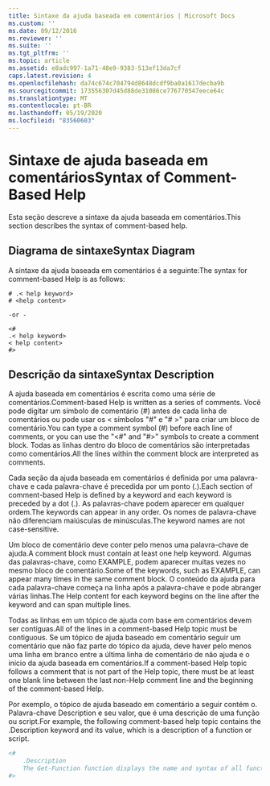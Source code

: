 ```yaml
---
title: Sintaxe da ajuda baseada em comentários | Microsoft Docs
ms.custom: ''
ms.date: 09/12/2016
ms.reviewer: ''
ms.suite: ''
ms.tgt_pltfrm: ''
ms.topic: article
ms.assetid: e8adc997-1a71-48e9-9383-513ef13da7cf
caps.latest.revision: 4
ms.openlocfilehash: da74c674c704794d8648dcdf9ba0a1617decba9b
ms.sourcegitcommit: 173556307d45d88de31086ce776770547eece64c
ms.translationtype: MT
ms.contentlocale: pt-BR
ms.lasthandoff: 05/19/2020
ms.locfileid: "83560603"
---
```

# <a name="syntax-of-comment-based-help"></a><span data-ttu-id="9f825-102">Sintaxe de ajuda baseada em comentários</span><span class="sxs-lookup"><span data-stu-id="9f825-102">Syntax of Comment-Based Help</span></span>

<span data-ttu-id="9f825-103">Esta seção descreve a sintaxe da ajuda baseada em comentários.</span><span class="sxs-lookup"><span data-stu-id="9f825-103">This section describes the syntax of comment-based help.</span></span>

## <a name="syntax-diagram"></a><span data-ttu-id="9f825-104">Diagrama de sintaxe</span><span class="sxs-lookup"><span data-stu-id="9f825-104">Syntax Diagram</span></span>

 <span data-ttu-id="9f825-105">A sintaxe da ajuda baseada em comentários é a seguinte:</span><span class="sxs-lookup"><span data-stu-id="9f825-105">The syntax for comment-based Help is as follows:</span></span>

```
# .< help keyword>
# <help content>

-or -

<#
.< help keyword>
< help content>
#>
```

## <a name="syntax-description"></a><span data-ttu-id="9f825-106">Descrição da sintaxe</span><span class="sxs-lookup"><span data-stu-id="9f825-106">Syntax Description</span></span>

 <span data-ttu-id="9f825-107">A ajuda baseada em comentários é escrita como uma série de comentários.</span><span class="sxs-lookup"><span data-stu-id="9f825-107">Comment-based Help is written as a series of comments.</span></span> <span data-ttu-id="9f825-108">Você pode digitar um símbolo de comentário (#) antes de cada linha de comentários ou pode usar os \< símbolos "#" e "# >" para criar um bloco de comentário.</span><span class="sxs-lookup"><span data-stu-id="9f825-108">You can type a comment symbol (#) before each line of comments, or you can use the "\<#" and "#>" symbols to create a comment block.</span></span> <span data-ttu-id="9f825-109">Todas as linhas dentro do bloco de comentários são interpretadas como comentários.</span><span class="sxs-lookup"><span data-stu-id="9f825-109">All the lines within the comment block are interpreted as comments.</span></span>

 <span data-ttu-id="9f825-110">Cada seção da ajuda baseada em comentários é definida por uma palavra-chave e cada palavra-chave é precedida por um ponto (.).</span><span class="sxs-lookup"><span data-stu-id="9f825-110">Each section of comment-based Help is defined by a keyword and each keyword is preceded by a dot (.).</span></span> <span data-ttu-id="9f825-111">As palavras-chave podem aparecer em qualquer ordem.</span><span class="sxs-lookup"><span data-stu-id="9f825-111">The keywords can appear in any order.</span></span> <span data-ttu-id="9f825-112">Os nomes de palavra-chave não diferenciam maiúsculas de minúsculas.</span><span class="sxs-lookup"><span data-stu-id="9f825-112">The keyword names are not case-sensitive.</span></span>

 <span data-ttu-id="9f825-113">Um bloco de comentário deve conter pelo menos uma palavra-chave de ajuda.</span><span class="sxs-lookup"><span data-stu-id="9f825-113">A comment block must contain at least one help keyword.</span></span> <span data-ttu-id="9f825-114">Algumas das palavras-chave, como EXAMPLE, podem aparecer muitas vezes no mesmo bloco de comentário.</span><span class="sxs-lookup"><span data-stu-id="9f825-114">Some of the keywords, such as EXAMPLE, can appear many times in the same comment block.</span></span> <span data-ttu-id="9f825-115">O conteúdo da ajuda para cada palavra-chave começa na linha após a palavra-chave e pode abranger várias linhas.</span><span class="sxs-lookup"><span data-stu-id="9f825-115">The Help content for each keyword begins on the line after the keyword and can span multiple lines.</span></span>

 <span data-ttu-id="9f825-116">Todas as linhas em um tópico de ajuda com base em comentários devem ser contíguas.</span><span class="sxs-lookup"><span data-stu-id="9f825-116">All of the lines in a comment-based Help topic must be contiguous.</span></span> <span data-ttu-id="9f825-117">Se um tópico de ajuda baseado em comentário seguir um comentário que não faz parte do tópico da ajuda, deve haver pelo menos uma linha em branco entre a última linha de comentário de não ajuda e o início da ajuda baseada em comentários.</span><span class="sxs-lookup"><span data-stu-id="9f825-117">If a comment-based Help topic follows a comment that is not part of the Help topic, there must be at least one blank line between the last non-Help comment line and the beginning of the comment-based Help.</span></span>

 <span data-ttu-id="9f825-118">Por exemplo, o tópico de ajuda baseado em comentário a seguir contém o. Palavra-chave Description e seu valor, que é uma descrição de uma função ou script.</span><span class="sxs-lookup"><span data-stu-id="9f825-118">For example, the following comment-based help topic contains the .Description keyword and its value, which is a description of a function or script.</span></span>

```powershell
<#
    .Description
    The Get-Function function displays the name and syntax of all functions in the session.
#>
```
